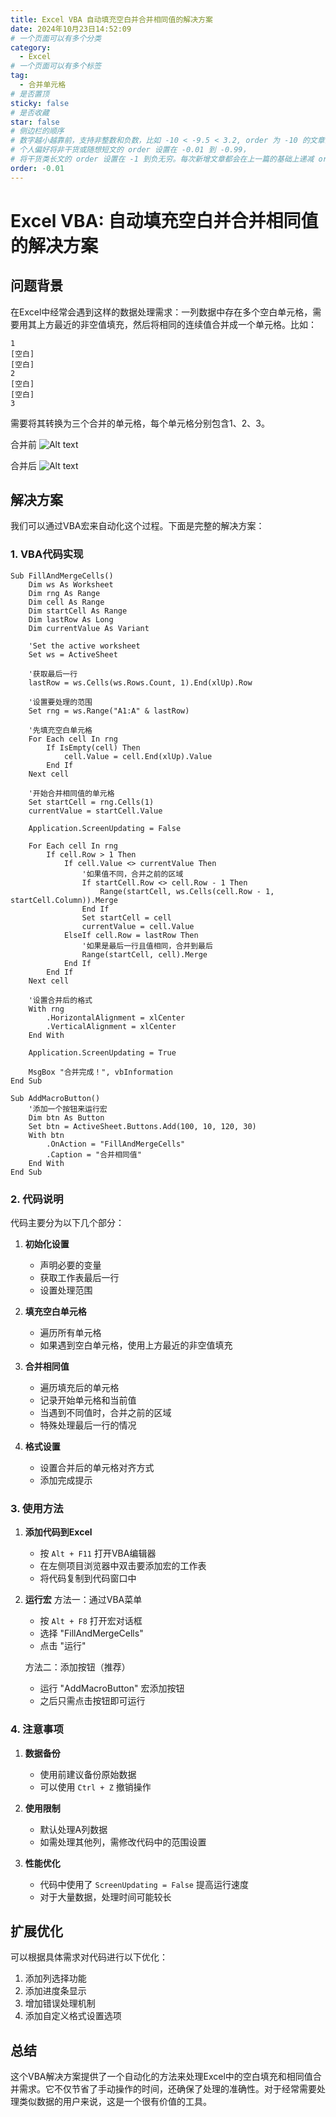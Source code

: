```yaml
---
title: Excel VBA 自动填充空白并合并相同值的解决方案
date: 2024年10月23日14:52:09
# 一个页面可以有多个分类
category:
  - Excel
# 一个页面可以有多个标签
tag:
  - 合并单元格
# 是否置顶
sticky: false
# 是否收藏
star: false
# 侧边栏的顺序
# 数字越小越靠前，支持非整数和负数，比如 -10 < -9.5 < 3.2, order 为 -10 的文章会最靠上。
# 个人偏好将非干货或随想短文的 order 设置在 -0.01 到 -0.99，
# 将干货类长文的 order 设置在 -1 到负无穷。每次新增文章都会在上一篇的基础上递减 order 值。
order: -0.01
---
```

# Excel VBA: 自动填充空白并合并相同值的解决方案

## 问题背景

在Excel中经常会遇到这样的数据处理需求：一列数据中存在多个空白单元格，需要用其上方最近的非空值填充，然后将相同的连续值合并成一个单元格。比如：

```
1
[空白]
[空白]
2
[空白]
[空白]
3
```

需要将其转换为三个合并的单元格，每个单元格分别包含1、2、3。

合并前
![Alt text](img/excel-1.png)

合并后
![Alt text](img/excel-2.png)
## 解决方案

我们可以通过VBA宏来自动化这个过程。下面是完整的解决方案：

### 1. VBA代码实现

```vba
Sub FillAndMergeCells()
    Dim ws As Worksheet
    Dim rng As Range
    Dim cell As Range
    Dim startCell As Range
    Dim lastRow As Long
    Dim currentValue As Variant
    
    'Set the active worksheet
    Set ws = ActiveSheet
    
    '获取最后一行
    lastRow = ws.Cells(ws.Rows.Count, 1).End(xlUp).Row
    
    '设置要处理的范围
    Set rng = ws.Range("A1:A" & lastRow)
    
    '先填充空白单元格
    For Each cell In rng
        If IsEmpty(cell) Then
            cell.Value = cell.End(xlUp).Value
        End If
    Next cell
    
    '开始合并相同值的单元格
    Set startCell = rng.Cells(1)
    currentValue = startCell.Value
    
    Application.ScreenUpdating = False
    
    For Each cell In rng
        If cell.Row > 1 Then
            If cell.Value <> currentValue Then
                '如果值不同，合并之前的区域
                If startCell.Row <> cell.Row - 1 Then
                    Range(startCell, ws.Cells(cell.Row - 1, startCell.Column)).Merge
                End If
                Set startCell = cell
                currentValue = cell.Value
            ElseIf cell.Row = lastRow Then
                '如果是最后一行且值相同，合并到最后
                Range(startCell, cell).Merge
            End If
        End If
    Next cell
    
    '设置合并后的格式
    With rng
        .HorizontalAlignment = xlCenter
        .VerticalAlignment = xlCenter
    End With
    
    Application.ScreenUpdating = True
    
    MsgBox "合并完成！", vbInformation
End Sub

Sub AddMacroButton()
    '添加一个按钮来运行宏
    Dim btn As Button
    Set btn = ActiveSheet.Buttons.Add(100, 10, 120, 30)
    With btn
        .OnAction = "FillAndMergeCells"
        .Caption = "合并相同值"
    End With
End Sub
```

### 2. 代码说明

代码主要分为以下几个部分：

1. **初始化设置**
   - 声明必要的变量
   - 获取工作表最后一行
   - 设置处理范围

2. **填充空白单元格**
   - 遍历所有单元格
   - 如果遇到空白单元格，使用上方最近的非空值填充

3. **合并相同值**
   - 遍历填充后的单元格
   - 记录开始单元格和当前值
   - 当遇到不同值时，合并之前的区域
   - 特殊处理最后一行的情况

4. **格式设置**
   - 设置合并后的单元格对齐方式
   - 添加完成提示

### 3. 使用方法

1. **添加代码到Excel**
   - 按 `Alt + F11` 打开VBA编辑器
   - 在左侧项目浏览器中双击要添加宏的工作表
   - 将代码复制到代码窗口中

2. **运行宏**
   方法一：通过VBA菜单
   - 按 `Alt + F8` 打开宏对话框
   - 选择 "FillAndMergeCells"
   - 点击 "运行"

   方法二：添加按钮（推荐）
   - 运行 "AddMacroButton" 宏添加按钮
   - 之后只需点击按钮即可运行

### 4. 注意事项

1. **数据备份**
   - 使用前建议备份原始数据
   - 可以使用 `Ctrl + Z` 撤销操作

2. **使用限制**
   - 默认处理A列数据
   - 如需处理其他列，需修改代码中的范围设置

3. **性能优化**
   - 代码中使用了 `ScreenUpdating = False` 提高运行速度
   - 对于大量数据，处理时间可能较长

## 扩展优化

可以根据具体需求对代码进行以下优化：

1. 添加列选择功能
2. 添加进度条显示
3. 增加错误处理机制
4. 添加自定义格式设置选项

## 总结

这个VBA解决方案提供了一个自动化的方法来处理Excel中的空白填充和相同值合并需求。它不仅节省了手动操作的时间，还确保了处理的准确性。对于经常需要处理类似数据的用户来说，这是一个很有价值的工具。
